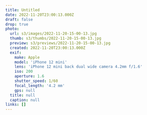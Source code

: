 ```yaml
---
title: Untitled
date: 2022-11-20T23:00:13.000Z
draft: false
drop: true
photo:
  url: s3/images/2022-11-20-15-00-13.jpg
  thumb: s3/thumbs/2022-11-20-15-00-13.jpg
  preview: s3/previews/2022-11-20-15-00-13.jpg
  created: 2022-11-20T23:00:13.000Z
  exif:
    make: Apple
    model: 'iPhone 12 mini'
    lens: 'iPhone 12 mini back dual wide camera 4.2mm f/1.6'
    iso: 200
    aperture: 1.6
    shutter_speed: 1/60
    focal_length: '4.2 mm'
    gps: null
  title: null
  caption: null
links: []
---
```

